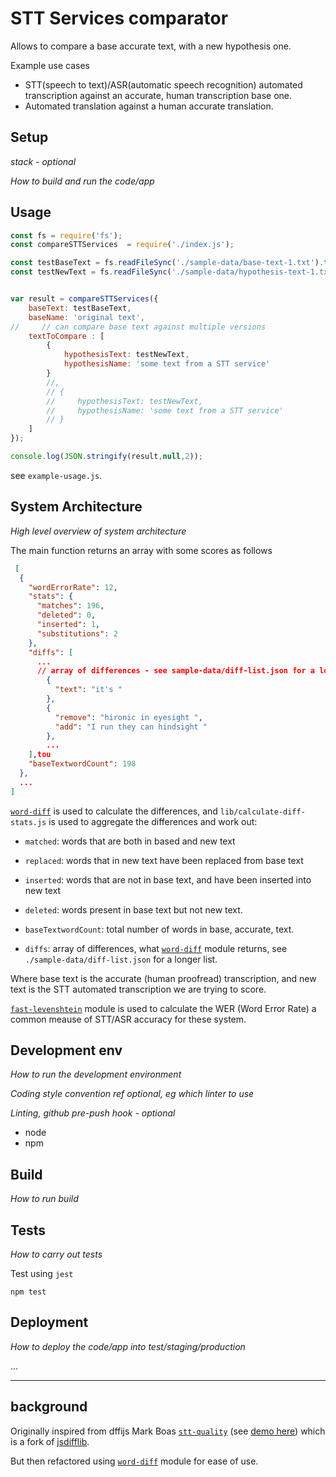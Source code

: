 # STT Services comparator

Allows to compare a base accurate text, with a new hypothesis one.

Example use cases
- STT(speech to text)/ASR(automatic speech recognition) automated transcription against an accurate, human transcription base one.
- Automated translation against a human accurate translation. 

## Setup

_stack - optional_

_How to build and run the code/app_

 
## Usage

```js 
const fs = require('fs');
const compareSTTServices  = require('./index.js');

const testBaseText = fs.readFileSync('./sample-data/base-text-1.txt').toString();
const testNewText = fs.readFileSync('./sample-data/hypothesis-text-1.txt').toString();


var result = compareSTTServices({
    baseText: testBaseText, 
    baseName: 'original text',
//     // can compare base text against multiple versions
    textToCompare : [
        {
            hypothesisText: testNewText,
            hypothesisName: 'some text from a STT service'
        }
        //,
        // {
        //     hypothesisText: testNewText,
        //     hypothesisName: 'some text from a STT service'
        // }
    ]
});

console.log(JSON.stringify(result,null,2));
```

see `example-usage.js`.

## System Architecture

_High level overview of system architecture_

The main function returns an array with some scores as follows

```json
 [
  {
    "wordErrorRate": 12,
    "stats": {
      "matches": 196,
      "deleted": 0,
      "inserted": 1,
      "substitutions": 2
    },
    "diffs": [
      ... 
      // array of differences - see sample-data/diff-list.json for a longer list
        {
          "text": "it's "
        },
        {
          "remove": "hironic in eyesight ",
          "add": "I run they can hindsight "
        },
        ...
    ],tou
    "baseTextwordCount": 198
  },
  ...
]
```

 [`word-diff`](https://www.npmjs.com/package/word-diff) is used to calculate the differences, and `lib/calculate-diff-stats.js` is used to aggregate the differences and work out:

- `matched`: words that are both in based and new text
- `replaced`: words that in new text have been replaced from base text
- `inserted`: words that are not in base text, and have been inserted into new text
- `deleted`: words present in base text but not new text.

- `baseTextwordCount`: total number of words in base, accurate, text.
- `diffs`:  array of differences, what [`word-diff`](https://www.npmjs.com/package/word-diff) module returns, see `./sample-data/diff-list.json` for a longer list.

Where base text is the accurate (human proofread) transcription, and new text is the STT automated transcription we are trying to score.


[`fast-levenshtein`](https://github.com/hiddentao/fast-levenshtein) module is used to calculate the WER (Word Error Rate) a common meause of STT/ASR accuracy for these system.


## Development env

 _How to run the development environment_

_Coding style convention ref optional, eg which linter to use_

_Linting, github pre-push hook - optional_

- node
- npm 
 

## Build
_How to run build_

 

## Tests
_How to carry out tests_

Test using `jest`

```
npm test
```

## Deployment

_How to deploy the code/app into test/staging/production_

...

----
## background 

Originally inspired from dffijs Mark Boas [`stt-quality`](https://github.com/hyperaudio/stt-quality) (see [demo here](http://pietropassarelli.com/stt-quality/)) which is a fork of [jsdifflib](https://github.com/cemerick/jsdifflib).

But then refactored using [`word-diff`](https://www.npmjs.com/package/word-diff) module for ease of use.



<!-- 
Ideal input

- accurate transcription for base
- media file to sent to STT service
- credentials for stt service, eg .env file. + config UI?

- output 
  - stats
  - visual comparison
  - some kind of ranking that tells you witch one is more accurate?
    - eg can chose by matched, deleted, etc..

 -->

<!-- ---

## Background Idea

The idea is to do a review of stt services and figure out a programmatic way to compare their output to give them a score and establish who is best. 

But what would be better then this? Having a system that can generate such report, to keep up to date with latest changes.

Perhaps an electron app, that generates/updates a jeckyll site. in `docs` folder so that can be deploied on github pages. using the `/data` folder. adds results/report in data folder, and jeckyll site uses the report to generate a human friendly redable report. 

This way it is extensible. it should be easier to fork and add a new service to the mix. 

Idea is to have a settings panel where user can add credential to various services. 

credentials saved in user local library so never risk of push. 

It needs a video or audio file and the accurate human transcription as starting point.

core of the app calls the services, receives the jsons, saves them so that the schema of those jsons can be showed. 
extract text from responses, this needs to costumised on a case by case basis. 

Uses Mark hyperaudio transcription comparison app (?name?) component to rank. 

packages this info into a report. 

Hopefully this a sensible way to help in the decision of which stt to use for next project, with the most up to date info for each stt service.  -->
